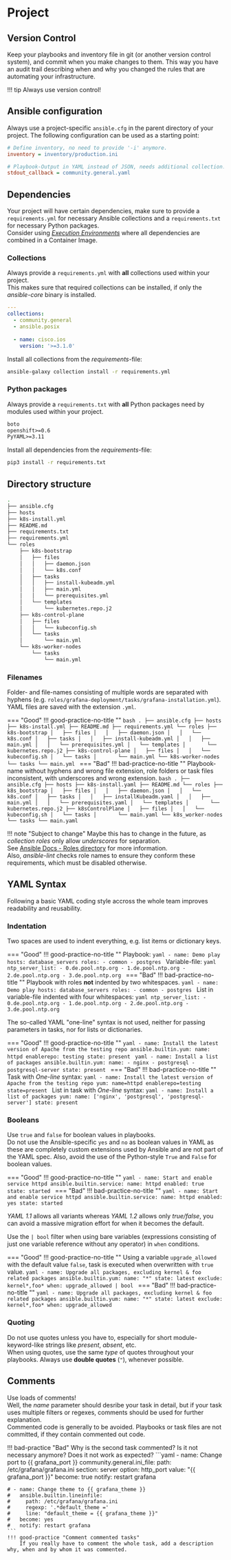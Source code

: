 # Project

## Version Control
Keep your playbooks and inventory file in git (or another version control system), and commit when you make changes to them. This way you have an audit trail describing when and why you changed the rules that are automating your infrastructure.

!!! tip
    Always use version control!

## Ansible configuration

Always use a project-specific `ansible.cfg` in the parent directory of your project. The following configuration can be used as a starting point:

```ini
# Define inventory, no need to provide '-i' anymore.
inventory = inventory/production.ini

# Playbook-Output in YAML instead of JSON, needs additional collection.
stdout_callback = community.general.yaml
```

## Dependencies

Your project will have certain dependencies, make sure to provide a `requirements.yml` for necessary Ansible collections and a `requirements.txt` for necessary Python packages.  
Consider using [*Execution Environments*](installation.md#execution-environments) where all dependencies are combined in a Container Image.

### Collections

Always provide a `requirements.yml` with **all** collections used within your project.  
This makes sure that required collections can be installed, if only the *ansible-core* binary is installed.

```yaml
---
collections:
  - community.general
  - ansible.posix
  
  - name: cisco.ios
    version: '>=3.1.0'  
```

Install all collections from the *requirements*-file:

```bash
ansible-galaxy collection install -r requirements.yml
```

### Python packages

Always provide a `requirements.txt` with **all** Python packages need by modules used within your project.

```txt
boto
openshift>=0.6
PyYAML>=3.11
```

Install all dependencies from the *requirements*-file:

```bash
pip3 install -r requirements.txt
```

## Directory structure

```bash
.
├── ansible.cfg
├── hosts
├── k8s-install.yml
├── README.md
├── requirements.txt
├── requirements.yml
└── roles
    ├── k8s-bootstrap
    │   ├── files
    │   │   ├── daemon.json
    │   │   └── k8s.conf
    │   ├── tasks
    │   │   ├── install-kubeadm.yml
    │   │   ├── main.yml
    │   │   └── prerequisites.yml
    │   └── templates
    │       └── kubernetes.repo.j2
    ├── k8s-control-plane
    │   ├── files
    │   │   └── kubeconfig.sh
    │   └── tasks
    │       └── main.yml
    └── k8s-worker-nodes
        └── tasks
            └── main.yml
```

### Filenames

Folder- and file-names consisting of multiple words are separated with hyphens (e.g. `roles/grafana-deployment/tasks/grafana-installation.yml`).  
YAML files are saved with the extension `.yml`. 

=== "Good"
    !!! good-practice-no-title ""
        ```bash
        .
        ├── ansible.cfg
        ├── hosts
        ├── k8s-install.yml
        ├── README.md
        ├── requirements.yml
        └── roles
            ├── k8s-bootstrap
            │   ├── files
            │   │   ├── daemon.json
            │   │   └── k8s.conf
            │   ├── tasks
            │   │   ├── install-kubeadm.yml
            │   │   ├── main.yml
            │   │   └── prerequisites.yml
            │   └── templates
            │       └── kubernetes.repo.j2
            ├── k8s-control-plane
            │   ├── files
            │   │   └── kubeconfig.sh
            │   └── tasks
            │       └── main.yml
            └── k8s-worker-nodes
                └── tasks
                    └── main.yml
        ```
=== "Bad"
    !!! bad-practice-no-title ""
        Playbook-name without hyphens and wrong file extension, role folders or task files inconsistent, with underscores and wrong extension.
        ```bash
        .
        ├── ansible.cfg
        ├── hosts
        ├── k8s-install.yaml
        ├── README.md
        └── roles
            ├── k8s_bootstrap
            │   ├── files
            │   │   ├── daemon.json
            │   │   └── k8s.conf
            │   ├── tasks
            │   │   ├── installKubeadm.yaml
            │   │   ├── main.yml
            │   │   └── prerequisites.yaml
            │   └── templates
            │       └── kubernetes.repo.j2
            ├── k8sControlPlane
            │   ├── files
            │   │   └── kubeconfig.sh
            │   └── tasks
            │       └── main.yaml
            └── k8s_worker-nodes
                └── tasks
                    └── main.yaml
        ```

!!! note "Subject to change"
    Maybe this has to change in the future, as *collection roles* only allow *underscores* for separation.  
    See [Ansible Docs - Roles directory](https://docs.ansible.com/ansible/devel/dev_guide/developing_collections_structure.html#roles-directory) for more information.  
    Also, *ansible-lint* checks role names to ensure they conform these requirements, which must be disabled otherwise.

## YAML Syntax

Following a basic YAML coding style accross the whole team improves readability and reusability.

### Indentation
Two spaces are used to indent everything, e.g. list items or dictionary keys.

=== "Good"
    !!! good-practice-no-title ""
        Playbook:
        ```yaml
        - name: Demo play
          hosts: database_servers
          roles:
            - common
            - postgres
        ```
        Variable-file:
        ```yaml
        ntp_server_list:
          - 0.de.pool.ntp.org
          - 1.de.pool.ntp.org
          - 2.de.pool.ntp.org
          - 3.de.pool.ntp.org
        ```
=== "Bad"
    !!! bad-practice-no-title ""
        Playbook with roles **not** indented by two whitespaces.
        ```yaml
        - name: Demo play
          hosts: database_servers
          roles:
          - common
          - postgres
        ```
        List in variable-file indented with four whitespaces:
        ```yaml
        ntp_server_list:
            - 0.de.pool.ntp.org
            - 1.de.pool.ntp.org
            - 2.de.pool.ntp.org
            - 3.de.pool.ntp.org
        ```

The so-called YAML "one-line" syntax is not used, neither for passing parameters in tasks, nor for lists or dictionaries.

=== "Good"
    !!! good-practice-no-title ""
        ```yaml
        - name: Install the latest version of Apache from the testing repo
          ansible.builtin.yum:
            name: httpd
            enablerepo: testing
            state: present
        ```
        ```yaml
        - name: Install a list of packages
          ansible.builtin.yum:
            name:
              - nginx
              - postgresql
              - postgresql-server
            state: present
        ```
=== "Bad"
    !!! bad-practice-no-title ""
        Task with *One-line* syntax:
        ```yaml
        - name: Install the latest version of Apache from the testing repo
          yum: name=httpd enablerepo=testing state=present
        ```
        List in task with *One-line* syntax:
        ```yaml
        - name: Install a list of packages
          yum:
            name: ['nginx', 'postgresql', 'postgresql-server']
            state: present
        ```

### Booleans
Use `true` and `false` for boolean values in playbooks.  
Do not use the Ansible-specific `yes` and `no` as boolean values in YAML as these are completely custom extensions used by Ansible and are not part of the YAML spec. Also, avoid the use of the Python-style `True` and `False` for boolean values.

=== "Good"
    !!! good-practice-no-title ""
        ```yaml
        - name: Start and enable service httpd
          ansible.builtin.service:
            name: httpd
            enabled: true
            state: started
        ```
=== "Bad"
    !!! bad-practice-no-title ""
        ```yaml
        - name: Start and enable service httpd
          ansible.builtin.service:
            name: httpd
            enabled: yes
            state: started
        ```

*YAML 1.1* allows all variants whereas *YAML 1.2* allows only *true/false*, you can avoid a massive migration effort for when it becomes the default.

Use the `| bool` filter when using bare variables (expressions consisting of just one variable reference without any operator) in `when` conditions.

=== "Good"
    !!! good-practice-no-title ""
        Using a variable `upgrade_allowed` with the default value `false`, task is executed when overwritten with `true` value.
        ```yaml
        - name: Upgrade all packages, excluding kernel & foo related packages
          ansible.builtin.yum:
            name: "*"
            state: latest
            exclude: kernel*,foo*
          when: upgrade_allowed | bool
        ```
=== "Bad"
    !!! bad-practice-no-title ""
        ```yaml
        - name: Upgrade all packages, excluding kernel & foo related packages
          ansible.builtin.yum:
            name: "*"
            state: latest
            exclude: kernel*,foo*
          when: upgrade_allowed
        ```

### Quoting

Do not use quotes unless you have to, especially for short module-keyword-like strings like *present*, *absent*, etc.  
When using quotes, use the same *type* of quotes throughout your playbooks. Always use **double quotes** (`"`), whenever possible.

## Comments

Use loads of comments!  
Well, the *name* parameter should desribe your task in detail, but if your task uses multiple filters or regexes, comments should be used for further explanation.  
Commented code is generally to be avoided. Playbooks or task files are not committed, if they contain commented out code.  

!!! bad-practice "Bad"
    Why is the second task commented? Is it not necessary anymore? Does it not work as expected? 
    ```yaml
    - name: Change port to {{ grafana_port }}
      community.general.ini_file:
        path: /etc/grafana/grafana.ini
        section: server
        option: http_port
        value: "{{ grafana_port }}"
      become: true
      notify: restart grafana

    # - name: Change theme to {{ grafana_theme }}
    #   ansible.builtin.lineinfile:
    #     path: /etc/grafana/grafana.ini
    #     regexp: '.*default_theme ='
    #     line: "default_theme = {{ grafana_theme }}"
    #   become: yes
    #   notify: restart grafana
    ```
    !!! good-practice "Comment commented tasks"
        If you really have to comment the whole task, add a description why, when and by whom it was commented.
    